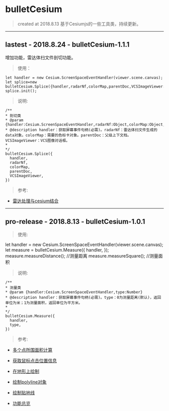 # bulletCesium

> created at 2018.8.13
基于Cesiumjs的一些工具类，持续更新。

******

## lastest - 2018.8.24 - bulletCesium-1.1.1

  增加功能，雷达体扫文件剖切功能。

 >使用：

    let handler = new Cesium.ScreenSpaceEventHandler(viewer.scene.canvas);
    let splice=new bulletCesium.Splice({handler,radarNf,colorMap,parentDoc,VCSImageViewer:$(document).find("#cutDiv")});
    splice.init();

 > 说明:

    /**
    * 剖切类
    * @param {handler:Cesium.ScreenSpaceEventHandler,radarNf:Object,colorMap:Object,parentDoc:Object,VCSImageViewer:Object}
    * @description handler：获取屏幕事件句柄(必需)。radarNf：雷达体扫文件生成的data对象。colorMap：需要的色标卡对象。parentDoc：父级上下文档。VCSImageViewer：VCS图像对话框。
    *  
    */
    bulletCesium.Splice({
      handler,
      radarNf,
      colorMap,
      parentDoc,
      VCSImageViewer,
    })

  > 参考:

  *   [雷达处理与cesium结合](https://mikeswei.github.io/Cesium3js/examples "Cesium3d 应用")

******

## pro-release - 2018.8.13 - bulletCesium-1.0.1

 > 使用:
   
   let handler = new Cesium.ScreenSpaceEventHandler(viewer.scene.canvas);
   let measure = bulletCesium.Measure({ handler, });
   measure.measureDistance();   //测量距离
   measure.measureSquare();     //测量面积

 > 说明:

    /**
    * 测量类
    * @param {handler:Cesium.ScreenSpaceEventHandler,type:Number}
    * @description handler：获取屏幕事件句柄(必需)。type：0为测量距离(默认)，返回单位为米；1为测量面积，返回单位为平方米。
    *  
    */
    bulletCesium.Measure({
      handler,
      type,
    })

  > 参考:

  *   [多个点所围面积计算](https://www.mathopenref.com/coordpolygonarea.html "Area of a polygon (Coordinate Geometry)")
  
  *   [获取鼠标点击位置信息](https://blog.csdn.net/qq_40288344/article/details/79012572 "Cesium 获取鼠标当前位置的模型高度，地形高度，OSGB高度，及其经纬度。")
  
  *   [在地形上绘制](https://www.wangdunwen.com/archives/34/ "在高程/地形上标绘")
  
  *   [绘制polyline对象](https://blog.csdn.net/bretgui88/article/details/79076354 "Cesium在线绘制PolyLine折线")
  
  *   [绘制贴地线](http://cesium.xin/wordpress/archives/178 "cesium编程中级(五)贴地线")
  
  *   [功能总览](https://zhuanlan.zhihu.com/p/37236165 "cesium之地图贴地量算工具效果篇")

